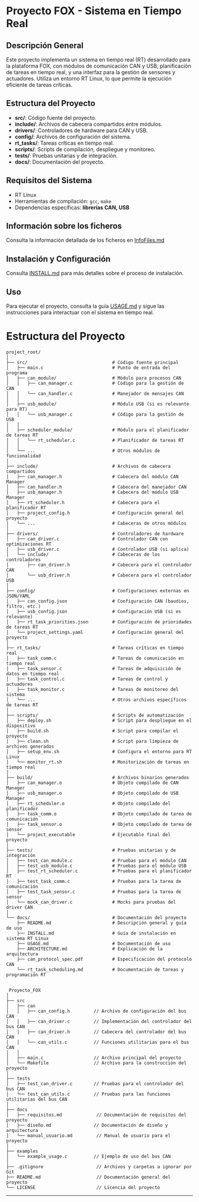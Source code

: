 # Proyecto FOX - Sistema en Tiempo Real

## Descripción General
Este proyecto implementa un sistema en tiempo real (RT) desarrollado para la plataforma FOX, con módulos de comunicación CAN y USB, planificación de tareas en tiempo real, y una interfaz para la gestión de sensores y actuadores. Utiliza un entorno RT Linux, lo que permite la ejecución eficiente de tareas críticas.

## Estructura del Proyecto
- **src/**: Código fuente del proyecto.
- **include/**: Archivos de cabecera compartidos entre módulos.
- **drivers/**: Controladores de hardware para CAN y USB.
- **config/**: Archivos de configuración del sistema.
- **rt_tasks/**: Tareas críticas en tiempo real.
- **scripts/**: Scripts de compilación, despliegue y monitoreo.
- **tests/**: Pruebas unitarias y de integración.
- **docs/**: Documentación del proyecto.

## Requisitos del Sistema
- RT Linux
- Herramientas de compilación: `gcc`, `make`
- Dependencias específicas: **librerías CAN, USB**

## Información sobre los ficheros
Consulta la información detallada de los ficheros en [InfoFiles.md](InfoFiles.md)


## Instalación y Configuración
Consulta [INSTALL.md](INSTALL.md) para más detalles sobre el proceso de instalación.

## Uso
Para ejecutar el proyecto, consulta la guía [USAGE.md](USAGE.md) y sigue las instrucciones para interactuar con el sistema en tiempo real.


# Estructura del Proyecto

```plaintext
project_root/
│
├── src/                                # Código fuente principal
│   ├── main.c                          # Punto de entrada del programa
│   ├── can_module/                     # Módulo para procesos CAN
│   │   ├── can_manager.c               # Código para la gestión de CAN
│   │   └── can_handler.c               # Manejador de mensajes CAN
│   │
│   ├── usb_module/                     # Módulo USB (si es relevante para RT)
│   │   └── usb_manager.c               # Código para la gestión de USB
│   │
│   ├── scheduler_module/               # Módulo para el planificador de tareas RT
│   │   └── rt_scheduler.c              # Planificador de tareas RT
│   │
│   └── ...                             # Otros módulos de funcionalidad
│
├── include/                            # Archivos de cabecera compartidos
│   ├── can_manager.h                   # Cabecera del módulo CAN Manager
│   ├── can_handler.h                   # Cabecera del manejador CAN
│   ├── usb_manager.h                   # Cabecera del módulo USB Manager
│   ├── rt_scheduler.h                  # Cabecera para el planificador RT
│   ├── project_config.h                # Configuración general del proyecto
│   └── ...                             # Cabeceras de otros módulos
│
├── drivers/                            # Controladores de hardware
│   ├── can_driver.c                    # Controlador CAN con optimizaciones RT
│   ├── usb_driver.c                    # Controlador USB (si aplica)
│   └── include/                        # Cabeceras de los controladores
│       ├── can_driver.h                # Cabecera para el controlador CAN
│       └── usb_driver.h                # Cabecera para el controlador USB
│
├── config/                             # Configuraciones externas en JSON/YAML
│   ├── can_config.json                 # Configuración CAN (baudios, filtro, etc.)
│   ├── usb_config.json                 # Configuración USB (si es relevante)
│   ├── rt_task_priorities.json         # Configuración de prioridades de tareas RT
│   └── project_settings.yaml           # Configuración general del proyecto
│
├── rt_tasks/                           # Tareas críticas en tiempo real
│   ├── task_comm.c                     # Tareas de comunicación en tiempo real
│   ├── task_sensor.c                   # Tareas de adquisición de datos en tiempo real
│   ├── task_control.c                  # Tareas de control y actuadores
│   ├── task_monitor.c                  # Tareas de monitoreo del sistema
│   └── ...                             # Otros archivos específicos de tareas RT
│
├── scripts/                            # Scripts de automatización
│   ├── deploy.sh                       # Script para despliegue en el dispositivo
│   ├── build.sh                        # Script para compilar el proyecto
│   ├── clean.sh                        # Script para limpieza de archivos generados
│   ├── setup_env.sh                    # Configura el entorno para RT Linux
│   └── monitor_rt.sh                   # Monitorización de tareas en tiempo real
│
├── build/                              # Archivos binarios generados
│   ├── can_manager.o                   # Objeto compilado de CAN Manager
│   ├── usb_manager.o                   # Objeto compilado de USB Manager
│   ├── rt_scheduler.o                  # Objeto compilado del planificador
│   ├── task_comm.o                     # Objeto compilado de tarea de comunicación
│   ├── task_sensor.o                   # Objeto compilado de tarea de sensor
│   └── project_executable              # Ejecutable final del proyecto
│
├── tests/                              # Pruebas unitarias y de integración
│   ├── test_can_module.c               # Pruebas para el módulo CAN
│   ├── test_usb_module.c               # Pruebas para el módulo USB
│   ├── test_rt_scheduler.c             # Pruebas para el planificador RT
│   ├── test_task_comm.c                # Pruebas para la tarea de comunicación
│   ├── test_task_sensor.c              # Pruebas para la tarea de sensor
│   └── mock_can_driver.c               # Mocks para pruebas del driver CAN
│
└── docs/                               # Documentación del proyecto
    ├── README.md                       # Descripción general y guía de uso
    ├── INSTALL.md                      # Guía de instalación en sistema RT Linux
    ├── USAGE.md                        # Documentación de uso
    ├── ARCHITECTURE.md                 # Explicación de la arquitectura
    ├── can_protocol_spec.pdf           # Especificación del protocolo CAN
    └── rt_task_scheduling.md           # Documentación de tareas y programación RT


 Proyecto_FOX  
│
├── src
│   ├── can
│   │   ├── can_config.h         // Archivo de configuración del bus CAN
│   │   ├── can_driver.c         // Implementación del controlador del bus CAN
│   │   ├── can_driver.h         // Cabecera del controlador del bus CAN
│   │   └── can_utils.c          // Funciones utilitarias para el bus CAN
│   │
│   ├── main.c                   // Archivo principal del proyecto
│   └── Makefile                 // Archivo para la construcción del proyecto
│
├── tests
│   ├── test_can_driver.c        // Pruebas para el controlador del bus CAN
│   └── test_can_utils.c         // Pruebas para las funciones utilitarias del bus CAN
│
├── docs
│   ├── requisitos.md             // Documentación de requisitos del proyecto
│   ├── diseño.md                // Documentación de diseño y arquitectura
│   └── manual_usuario.md         // Manual de usuario para el proyecto
│
├── examples
│   └── example_usage.c          // Ejemplo de uso del bus CAN
│
├── .gitignore                    // Archivos y carpetas a ignorar por Git
├── README.md                     // Documentación general del proyecto
└── LICENSE                       // Licencia del proyecto
```

__________________________________________________________________________________________________________________________________________






